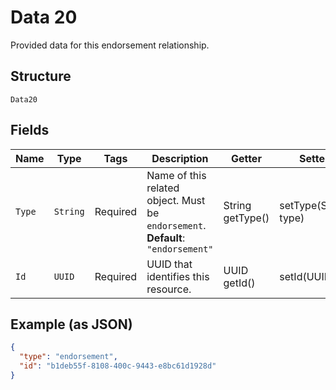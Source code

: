 
# Data 20

Provided data for this endorsement relationship.

## Structure

`Data20`

## Fields

| Name | Type | Tags | Description | Getter | Setter |
|  --- | --- | --- | --- | --- | --- |
| `Type` | `String` | Required | Name of this related object. Must be `endorsement`.<br>**Default**: `"endorsement"` | String getType() | setType(String type) |
| `Id` | `UUID` | Required | UUID that identifies this resource. | UUID getId() | setId(UUID id) |

## Example (as JSON)

```json
{
  "type": "endorsement",
  "id": "b1deb55f-8108-400c-9443-e8bc61d1928d"
}
```

